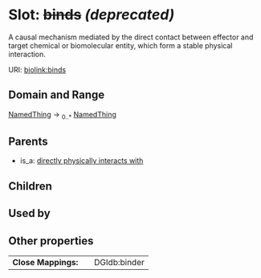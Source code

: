 
# Slot: ~~binds~~ _(deprecated)_


A causal mechanism mediated by the direct contact between effector and target chemical or biomolecular entity,  which form a stable physical interaction.

URI: [biolink:binds](https://w3id.org/biolink/vocab/binds)


## Domain and Range

[NamedThing](NamedThing.md) &#8594;  <sub>0..\*</sub> [NamedThing](NamedThing.md)

## Parents

 *  is_a: [directly physically interacts with](directly_physically_interacts_with.md)

## Children


## Used by


## Other properties

|  |  |  |
| --- | --- | --- |
| **Close Mappings:** | | DGIdb:binder |


